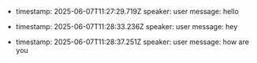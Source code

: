 
- timestamp: 2025-06-07T11:27:29.719Z
  speaker: user
  message: hello

- timestamp: 2025-06-07T11:28:33.236Z
  speaker: user
  message: hey

- timestamp: 2025-06-07T11:28:37.251Z
  speaker: user
  message: how are you
